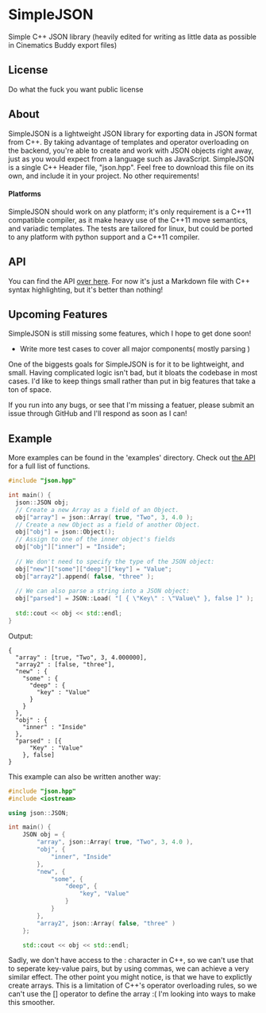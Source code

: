 # SimpleJSON
Simple C++ JSON library (heavily edited for writing as little data as possible in Cinematics Buddy export files)

## License
Do what the fuck you want public license

## About
SimpleJSON is a lightweight JSON library for exporting data in JSON format from C++. By taking advantage of templates and operator overloading on the backend, you're able to create and work with JSON objects right away, just as you would expect from a language such as JavaScript. SimpleJSON is a single C++ Header file, "json.hpp". Feel free to download this file on its own, and include it in your project. No other requirements!

#### Platforms
SimpleJSON should work on any platform; it's only requirement is a C++11 compatible compiler, as it make heavy use of the C++11 move semantics, and variadic templates. The tests are tailored for linux, but could be ported to any platform with python support and a C++11 compiler.

## API
You can find the API [over here](API.md). For now it's just a Markdown file with C++ syntax highlighting, but it's better than nothing!

## Upcoming Features
SimpleJSON is still missing some features, which I hope to get done soon!
* Write more test cases to cover all major components( mostly parsing )

One of the biggests goals for SimpleJSON is for it to be lightweight, and small. Having complicated logic isn't bad, but it bloats the codebase in most cases. I'd like to keep things small rather than put in big features that take a ton of space.

If you run into any bugs, or see that I'm missing a featuer, please submit an issue through GitHub and I'll respond as soon as I can!

## Example
More examples can be found in the 'examples' directory. Check out [the API](API.md) for a full list of functions.

```cpp
#include "json.hpp"

int main() {
  json::JSON obj;
  // Create a new Array as a field of an Object.
  obj["array"] = json::Array( true, "Two", 3, 4.0 );
  // Create a new Object as a field of another Object.
  obj["obj"] = json::Object();
  // Assign to one of the inner object's fields
  obj["obj"]["inner"] = "Inside";
  
  // We don't need to specify the type of the JSON object:
  obj["new"]["some"]["deep"]["key"] = "Value";
  obj["array2"].append( false, "three" );
  
  // We can also parse a string into a JSON object:
  obj["parsed"] = JSON::Load( "[ { \"Key\" : \"Value\" }, false ]" );
  
  std::cout << obj << std::endl;
}
```
Output:
``` 
{
  "array" : [true, "Two", 3, 4.000000],
  "array2" : [false, "three"],
  "new" : {
    "some" : {
      "deep" : {
        "key" : "Value"
      }
    }
  },
  "obj" : {
    "inner" : "Inside"
  },
  "parsed" : [{
      "Key" : "Value"
    }, false]
}
```

This example can also be written another way:
```cpp
#include "json.hpp"
#include <iostream>

using json::JSON;

int main() {
    JSON obj = {
        "array", json::Array( true, "Two", 3, 4.0 ),
        "obj", {
            "inner", "Inside"
        },
        "new", { 
            "some", { 
                "deep", { 
                    "key", "Value" 
                } 
            } 
        },
        "array2", json::Array( false, "three" )
    };

    std::cout << obj << std::endl;
```
Sadly, we don't have access to the : character in C++, so we can't use that to seperate key-value pairs, but by using commas, we can achieve a very similar effect. The other point you might notice, is that we have to explictly create arrays. This is a limitation of C++'s operator overloading rules, so we can't use the [] operator to define the array :( I'm looking into ways to make this smoother.

